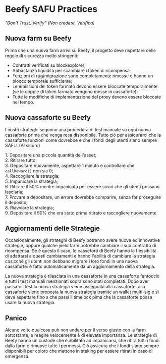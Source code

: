 # Beefy SAFU Practices

_"Don't Trust, Verify" (Non credere, Verifica)_

## Nuova farm su Beefy

Prima che una nuova farm arrivi su Beefy, il progetto deve rispettare delle regole di sicurezza molto stringenti:

* Contratti verificati su blockexplorer;
* Abbastanza liquidità per scambiare i token di ricompensa;
* Funzioni di rug/migrazione sono completamente rimosse o hanno un blocco temporale sufficiente;
* Le emissioni del token farmato devono essere bloccate temporalmente (se le coppie di token farmato vengono messe in cassaforte);
* Tutte le modifiche di implementazione del proxy devono essere bloccate  nel tempo.

## Nuova cassaforte su Beefy

I nostri strateghi seguono una procedura di test manuale su ogni nuova cassaforte prima che venga resa disponibile. Tutto ciò per assicurarci che la cassaforte funzioni come dovrebbe e che i fondi degli utenti siano sempre SAFU. (Al sicuro)

1\. Depositare una piccola quantità dell'asset; \
2\. Ritirare tutto; \
3\. Depositare nuovamente, aspettare 1 minuto e controllare che `callReward()` non sia 0; \
4\. Raccogliere la strategia; \
5\. Impanicare la strategia; \
6\. Ritirare il 50% mentre impanicata per essere sicuri che gli utenti possano lasciarla; \
7\. Provare a depositare, un errore dovrebbe comparire, senza far proseguire il deposito; \
8\. Riavviare la strategia; \
9\. Depositare il 50% che era stato prima ritirato e raccogliere nuovamente.

## Aggiornamenti delle Strategie

Occasionalmente, gli strateghi di Beefy potranno avere nuove ed innovative strategie, oppure qualche yield farm potrebbe cambiare il suo contratto di ricompensa. Se è questo il caso, le casseforti di Beefy hanno la flessibilità di adattarsi a questi cambiamenti e hanno l'abilità di cambiare la strategia cosicché gli utenti non debbano migrare i loro fondi in una nuova cassaforte: è fatto automaticamente da un aggiornamento della strategia.

La nuova strategia è rilasciata in una cassaforte in una cassaforte fantoccio e tutti i test manuali menzionati sopra sono stati completati. Dopo aver passato i test la nuova strategia viene assegnata alla cassaforte. alla cassaforte viene proposta la nuova strategia tramite un wallet multi-sig e si deve aspettare fino a che passi il timelock pima che la cassaforte possa usare la nuova strategia.

## Panico

Alcune volte qualcosa può non andare per il verso giusto con la farm sottostante, e reagire velocemente è di elevata importanza. Le strategie di Beefy hanno un custode che è abilitato ad impanicarsi, che ritira tutti i fondi dalla farm e rimuove tutte i permessi. Ciò assicura che i fondi siano sempre disponibili per coloro che mettono in staking per essere ritirati in caso di emergenza.

